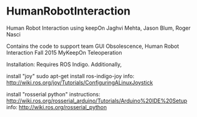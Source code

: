 # HumanRobotInteraction
Human Robot Interaction using keepOn
Jaghvi Mehta, Jason Blum, Roger Nasci

Contains the code to support team GUI Obsolescence, 
Human Robot Interaction Fall 2015
MyKeepOn Teleoperation



Installation:
Requires ROS Indigo. 
Additionally, 

install "joy"
sudo apt-get install ros-indigo-joy
info: http://wiki.ros.org/joy/Tutorials/ConfiguringALinuxJoystick

install "rosserial python"
instructions: http://wiki.ros.org/rosserial_arduino/Tutorials/Arduino%20IDE%20Setup
info: http://wiki.ros.org/rosserial_python


